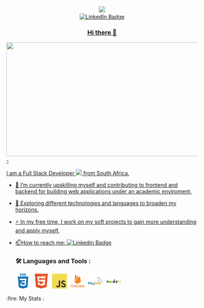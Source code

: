 
<div id="header" align="center">
  <img src="https://media.giphy.com/media/M9gbBd9nbDrOTu1Mqx/giphy.gif" width="100"/>
  <div id="badges">
  <a href="https://www.linkedin.com/in/emile-van-wyk-561097209/">
    <img src="https://img.shields.io/badge/LinkedIn-blue?style=for-the-badge&logo=linkedin&logoColor=white" alt="LinkedIn Badge"/>
    <div>
      <h3>Hi there 👋</h3>
     </div>
  </div>
</div>
  <div align="center">
    <img src="https://media.giphy.com/media/dWesBcTLavkZuG35MI/giphy.gif" width="600" height="300"/>
  </div>
     - <p>I am a Full Stack Developer <img src="https://media.giphy.com/media/WUlplcMpOCEmTGBtBW/giphy.gif" width="30"> from South Africa.</p>
  
  - :telescope: I’m currently upskilling myself and contributing to frontend and backend for building web applications under an academic enviroment.

- :seedling: Exploring different technologies and languages to broaden my horizons.

- :zap: In my free time, I work on my soft projects to gain more understanding and apply myself.

- :mailbox:How to reach me: [![Linkedin Badge](https://img.shields.io/badge/-Emile-blue?style=flat&logo=Linkedin&logoColor=white)](https://www.linkedin.com/in/emile-van-wyk-561097209/)
  ### :hammer_and_wrench: Languages and Tools :
  <div>

  <img src="https://github.com/devicons/devicon/blob/master/icons/css3/css3-plain-wordmark.svg"  title="CSS3" alt="CSS" width="40" height="40"/>&nbsp;
  <img src="https://github.com/devicons/devicon/blob/master/icons/html5/html5-original.svg" title="HTML5" alt="HTML" width="40" height="40"/>&nbsp;
  <img src="https://github.com/devicons/devicon/blob/master/icons/javascript/javascript-original.svg" title="JavaScript" alt="JavaScript" width="40" height="40"/>&nbsp;
  <img src="https://github.com/devicons/devicon/blob/master/icons/firebase/firebase-plain-wordmark.svg" title="Firebase" alt="Firebase" width="40" height="40"/>&nbsp;
  <img src="https://github.com/devicons/devicon/blob/master/icons/mysql/mysql-original-wordmark.svg" title="MySQL"  alt="MySQL" width="40" height="40"/>&nbsp;
  <img src="https://github.com/devicons/devicon/blob/master/icons/nodejs/nodejs-original-wordmark.svg" title="NodeJS" alt="NodeJS" width="40" height="40"/>&nbsp;
</div>
  :fire: My Stats :
